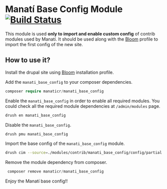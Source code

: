 # Manatí Base Config Module [![Build Status](https://travis-ci.org/ManatiCR/manati-base-config.svg?branch=8.x)](https://travis-ci.org/ManatiCR/manati-base-config)

This module is used **only to import and enable custom config** of contrib modules used by Manatí. It should be used along with the [Bloom](https://github.com/ManatiCR/bloom) profile to import the first config of the new site.

## How to use it?

Install the drupal site using [Bloom](https://github.com/ManatiCR/bloom) installation profile.

Add the `manati_base_config` to your composer dependencies.

```php
composer require manaticr/manati_base_config
```

Enable the `manati_base_config` in order to enable all required modules. You could check all the required module dependencies at `/admin/modules` page.

```bash
drush en manati_base_config
```

Disable the `manati_base_config`.

```bash
drush pmu manati_base_config
```

Import the base config of the `manati_base_config` module.

```bash
drush cim --source=./modules/contrib/manati_base_config/config/partial --partial
```

Remove the module dependency from composer.

```php
 composer remove manaticr/manati_base_config
```

Enjoy the Manatí base config!!
